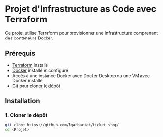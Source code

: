 # Projet d'Infrastructure as Code avec Terraform

Ce projet utilise Terraform pour provisionner une infrastructure comprenant des conteneurs Docker.

## Prérequis

- [Terraform](https://www.terraform.io/downloads.html) installé
- [Docker](https://docs.docker.com/get-docker/) installé et configuré
- Accès à une instance Docker avec Docker Desktop ou une VM avec Docker installé
- [Git](https://git-scm.com/) pour cloner le dépôt

## Installation

### 1. **Cloner le dépôt**
```bash
git clone https://github.com/Rgarbaciak/ticket_shop/
cd <Projet>
```
